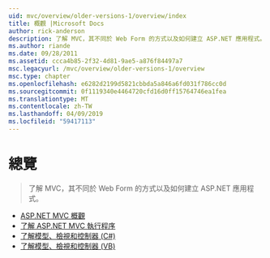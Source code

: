 ```yaml
---
uid: mvc/overview/older-versions-1/overview/index
title: 概觀 |Microsoft Docs
author: rick-anderson
description: 了解 MVC，其不同於 Web Form 的方式以及如何建立 ASP.NET 應用程式。
ms.author: riande
ms.date: 09/28/2011
ms.assetid: ccca4b85-2f32-4d81-9ae5-a876f84497a7
msc.legacyurl: /mvc/overview/older-versions-1/overview
msc.type: chapter
ms.openlocfilehash: e6282d2199d5821cbbda5a846a6fd031f786cc0d
ms.sourcegitcommit: 0f1119340e4464720cfd16d0ff15764746ea1fea
ms.translationtype: MT
ms.contentlocale: zh-TW
ms.lasthandoff: 04/09/2019
ms.locfileid: "59417113"
---
```

# <a name="overview"></a>總覽

> 了解 MVC，其不同於 Web Form 的方式以及如何建立 ASP.NET 應用程式。


- [ASP.NET MVC 概觀](asp-net-mvc-overview.md)
- [了解 ASP.NET MVC 執行程序](understanding-the-asp-net-mvc-execution-process.md)
- [了解模型、檢視和控制器 (C#)](understanding-models-views-and-controllers-cs.md)
- [了解模型、檢視和控制器 (VB)](understanding-models-views-and-controllers-vb.md)
